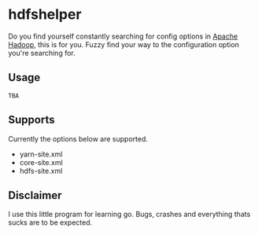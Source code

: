 # hdfshelper
Do you find yourself constantly searching for config options in [Apache Hadoop](https://hadoop.apache.org/), this is for you.
Fuzzy find your way to the configuration option you're searching for.




## Usage
```
TBA
```

## Supports
Currently the options below are supported. 

 - yarn-site.xml
 - core-site.xml
 - hdfs-site.xml

## Disclaimer
I use this little program for learning go. Bugs, crashes and everything thats sucks are to be expected.
